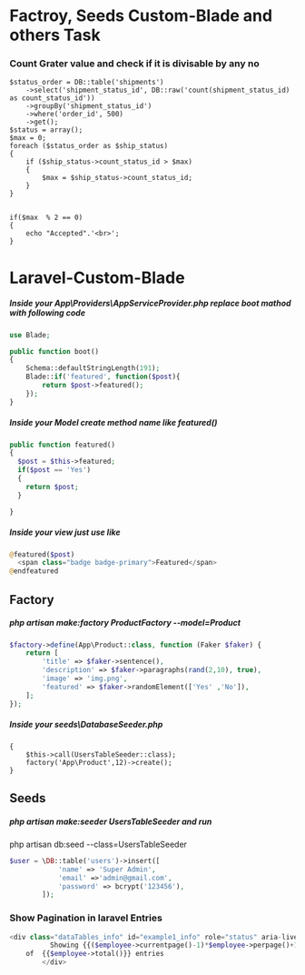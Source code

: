 # Factroy, Seeds Custom-Blade and others Task 

### Count Grater value and check if it is divisable by any no
```
$status_order = DB::table('shipments')
	->select('shipment_status_id', DB::raw('count(shipment_status_id) as count_status_id'))
	->groupBy('shipment_status_id')
	->where('order_id', 500)
	->get();
$status = array();
$max = 0;
foreach ($status_order as $ship_status) 
{
	if ($ship_status->count_status_id > $max) 
	{
		$max = $ship_status->count_status_id;
	}
}


if($max  % 2 == 0)
{
	echo "Accepted".'<br>';
}

```
# Laravel-Custom-Blade
##### Inside your App\Providers\AppServiceProvider.php replace boot mathod with following code
```php
use Blade;

public function boot()
{
    Schema::defaultStringLength(191);
    Blade::if('featured', function($post){
        return $post->featured();
    });
}
```
##### Inside your Model create method name like featured()
```php
public function featured()
{
  $post = $this->featured;
  if($post == 'Yes')
  {
    return $post;
  }

}
```
##### Inside your view just use like
```php
@featured($post)  
  <span class="badge badge-primary">Featured</span>
@endfeatured
```
## Factory 
##### php artisan make:factory ProductFactory --model=Product
```php
$factory->define(App\Product::class, function (Faker $faker) {
    return [
        'title' => $faker->sentence(),
        'description' => $faker->paragraphs(rand(2,10), true),
        'image' => 'img.png',
        'featured' => $faker->randomElement(['Yes' ,'No']),
    ];
});
```
#####  Inside your seeds\DatabaseSeeder.php
```phppublic function run()
{
    $this->call(UsersTableSeeder::class);
    factory('App\Product',12)->create();
}
```
## Seeds
#####  php artisan make:seeder UsersTableSeeder and run 	
php artisan db:seed --class=UsersTableSeeder
```php
$user = \DB::table('users')->insert([
            'name' => 'Super Admin',
            'email' =>'admin@gmail.com',
            'password' => bcrypt('123456'),
        ]);
```
### Show Pagination in laravel Entries
```php
<div class="dataTables_info" id="example1_info" role="status" aria-live="polite">
          Showing {{($employee->currentpage()-1)*$employee->perpage()+1}} to {{$employee->currentpage()*$employee->perpage()}}
    of  {{$employee->total()}} entries
        </div>

```
